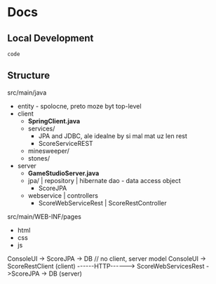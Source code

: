 # Docs
## Local Development

```
code
```

## Structure
src/main/java

- entity - spolocne, preto moze byt top-level
- client
  - **SpringClient.java**
  - services/
    - JPA and JDBC, ale idealne by si mal mat uz len rest 
    - ScoreServiceREST
  - minesweeper/
  - stones/
- server
  - **GameStudioServer.java**
  - jpa/ | repository | hibernate dao - data access object
    - ScoreJPA
  - webservice | controllers
    - ScoreWebServiceRest | ScoreRestController

src/main/WEB-INF/pages
- html
- css
- js

ConsoleUI -> ScoreJPA -> DB // no client, server model
ConsoleUI -> ScoreRestClient (client) ------HTTP------> ScoreWebServicesRest ->ScoreJPA -> DB (server)
